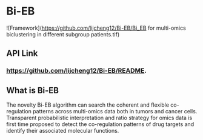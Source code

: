# Bi-EB

![Framework](https://github.com/lijcheng12/Bi-EB/Bi_EB for multi-omics biclustering in different subgroup patients.tif)

## API Link
### https://github.com/lijcheng12/Bi-EB/README.

## What is Bi-EB
The novelty Bi-EB algorithm can search the coherent and flexible co-regulation patterns across multi-omics data both in tumors and cancer cells. Transparent probabilistic interpretation and ratio strategy for omics data is first time proposed to detect the co-regulation patterns of drug targets and identify their associated molecular functions. 
